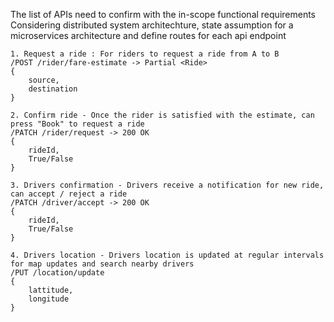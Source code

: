 The list of APIs need to confirm with the in-scope functional requirements
Considering distributed system architechture, state assumption for a microservices architecture 
and define routes for each api endpoint

```
1. Request a ride : For riders to request a ride from A to B
/POST /rider/fare-estimate -> Partial <Ride>
{
    source, 
    destination
}

2. Confirm ride - Once the rider is satisfied with the estimate, can press "Book" to request a ride
/PATCH /rider/request -> 200 OK
{
    rideId, 
    True/False  
}

3. Drivers confirmation - Drivers receive a notification for new ride, can accept / reject a ride 
/PATCH /driver/accept -> 200 OK
{
    rideId,
    True/False
}

4. Drivers location - Drivers location is updated at regular intervals for map updates and search nearby drivers
/PUT /location/update
{
    lattitude,
    longitude   
}
